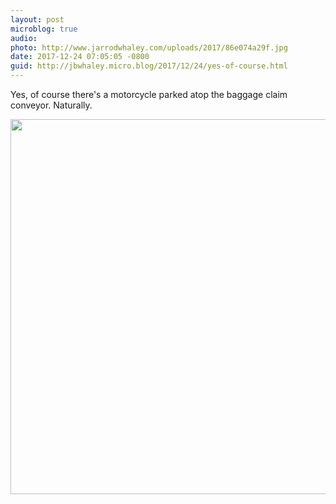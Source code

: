 ```yaml
---
layout: post
microblog: true
audio: 
photo: http://www.jarrodwhaley.com/uploads/2017/86e074a29f.jpg
date: 2017-12-24 07:05:05 -0800
guid: http://jbwhaley.micro.blog/2017/12/24/yes-of-course.html
---
```

Yes, of course there's a motorcycle parked atop the baggage claim conveyor. Naturally.

<img src="http://www.jarrodwhaley.com/uploads/2017/86e074a29f.jpg" width="600" height="600" />
